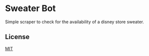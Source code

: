 # Sweater Bot

Simple scraper to check for the availability of a disney store sweater.

## License

[MIT](https://choosealicense.com/licenses/mit/)
